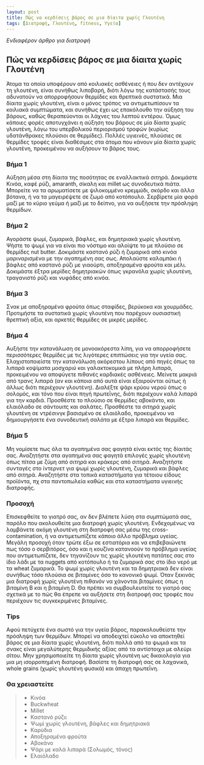 ```yaml
---
layout: post
title: Πώς να κερδίσεις βάρος σε μια δίαιτα χωρίς Γλουτένη
tags: [Διατροφή, Γλουτένη, fitness, Υγεία]
---
```


*Ενδιαφέρον άρθρο για διατροφή*


## Πώς να κερδίσεις βάρος σε μια δίαιτα χωρίς Γλουτένη

Άτομα τα οποία υποφέρουν από κοιλιακές ασθένειες ή που δεν αντέχουν τη γλουτένη, είναι συνήθως λιποβαρή, διότι λόγω της κατάστασής τους αδυνατούν να απορροφήσουν θερμίδες και θρεπτικά συστατικά. Μια δίαιτα χωρίς γλουτένη, είναι ο μόνος τρόπος να αντιμετωπίσουν τα κοιλιακά συμπτώματα, και συνήθως έχει ως επακόλουθο την αύξηση του βάρους, καθώς θεραπεύονται οι λάχνες του λεπτού εντέρου.
Όμως κάποιες φορές αποτυγχάνει η αύξηση του βάρους σε μία δίαιτα χωρίς γλουτένη, λόγω του υπερβολικού περιορισμού τροφών (κυρίως υδατάνθρακες πλούσιοι σε θερμίδες).
Πολλές υγιεινές, πλούσιες σε θερμίδες τροφές είναι διαθέσιμες στα άτομα που κάνουν μία δίαιτα χωρίς γλουτένη, προκειμένου να αυξήσουν το βάρος τους.



### Βήμα 1

Αύξηση μέσα στη δίαιτα της ποσότητας σε εναλλακτικά σιτηρά. Δοκιμάστε Κινόα, καφέ ρύζι, amaranth, σίκαλη και millet ως συνοδευτικά πιάτα. Μπορείτε να τα αρωματίσετε με ψιλοκομμένο κρεμμύδι, σκόρδο και άλλα βότανα, ή να τα μαγειρέψετε σε ζωμό από κοτόπουλο. Σερβίρετε μία φορά μαζί με το κύριο γεύμα ή μαζί με το δείπνο, για να αυξήσετε την πρόσληψη θερμίδων.

### Βήμα 2

Αγοράστε ψωμί, ζυμαρικά, βάφλες, και δημητριακά χωρίς γλουτένη. Ψήστε το ψωμί για να είναι πιο νόστιμο και αλοίψτε το με πλούσιο σε θερμίδες nut butter. Δοκιμάστε καστανό ρύζι ή ζυμαρικά από κινόα μαριναρισμένα με την αγαπημένη σας σως. Απολαύστε καλαμπόκι ή βάφλες από καστανό ρύζι με γιαούρτι, αποξηραμένα φρούτα  και μέλι. Δοκιμάστε έξτρα μερίδες δημητριακών όπως γκρανόλα χωρίς γλουτένη, τραγανιστό ρύζι και νυφάδες από κινόα. 

### Βήμα 3
Σνακ  με αποξηραμένα φρούτα όπως σταφίδες, βερύκοκα και χουρμάδες. Προτιμήστε τα συστατικά χωρίς γλουτένη που παρέχουν ουσιαστική θρεπτική αξία, και αρκετές θερμίδες σε μικρές μερίδες.

### Βήμα 4
Αυξήστε την κατανάλωση σε μονοακόρεστα λίπη, για να απορροφήσετε περισσότερες θερμίδες με τις λιγότερες επιπτώσεις για την υγεία σας. Ελαχιστοποιείστε την κατανάλωση ακόρεστου λίπους από πηγές όπως τα λιπαρά κοψίματα μοσχαριύ και γαλακτοκομικά με πλήρη λιπαρά, προκειμένου να αποφύγετε πιθανές καρδιακές ασθένειες. Μείνετε μακριά από τρανς λιπαρά (αν και κάποια από αυτά είναι εξαιρούνται ούτως ή άλλως διότι περιέχουν γλουτένη). 
Διαλέξτε ψάρι κρύου νερού όπως ο σολομός, και τόνο που είναι πηγή πρωτεΐνης, διότι περιέχουν καλά λιπαρά για την καρδιά. Προσθέστε το πλούσιο σε θερμίδες αβοκάντο, και ελαιόλαδο σε σάντουιτς και σαλάτες. Προσθέστε τα σιτηρά χωρίς γλουτένη σε ντρέσινγκ βασισμένο σε ελαιόλαδο, προκειμένου να δημιουργήσετε ένα συνοδευτική σαλάτα με έξτρα λιπαρά και θερμίδες. 

### Βήμα 5
Μη νομίσετε πως όλα τα αγαπημένα σας φαγητά είναι εκτός της δίαιτάς σας. Αναζητήστε στα αγαπημένα σας φαγητά επιλογές χωρίς γλουτένη όπως πίτσα με ζύμη από σιτηρά και κράκερς από σιτηρά.
Αναζητήστε συνταγές στο ίντερνετ για ψωμί χωρίς γλουτένη, ζυμαρικά και βάφλες από σιτηρά. Αναζητήστε στα τοπικά καταστήματα για τέτοιου είδους προϊόντα, πχ στα παντοπωλεία καθώς και στα καταστήματα υγιεινής διατροφής.

### Προσοχή
Επισκεφθείτε το γιατρό σας, αν δεν βλέπετε λύση στα συμπτώματά σας, παρόλο που ακολουθείτε μια διατροφή χωρίς γλουτένη. Ενδεχομένως να λαμβάνετε ακόμη γλουτένη στη διατροφή σας μέσω της cross-contamination, ή να αντιμετωπίζετε κάποιο άλλο πρόβλημα υγείας. Μεγάλη προσοχή όταν τρώτε έξω σε εστιατόρια και να επιβεβαιώνετε πως τόσο ο σερβιτόρος, όσο και η κουζίνα κατανοούν το πρόβλημα υγείας που αντιμετωπίζετε, δεν τηγανίζουν τις χωρίς γλουτένη πατάτες σας στο ίδιο λάδι με τα nuggets από κοτόπουλο ή τα ζυμαρικά σας στο ίδιο νερό με τα wheat ζυμαρικά.
Το ψωμί χωρίς γλουτένη και τα δημητριακά δεν είναι συνήθως τόσο πλούσια σε βιταμίνες όσο το κανονικό ψωμί. Όταν ξεκινάς μια διατροφή χωρίς γλουτένη πιθανόν να χάνονται βιταμίνες όπως η βιταμίνη Β και η βιταμίνη D. Θα πρέπει να συμβουλευτείτε το γιατρό σας σχετικά με το πώς θα έπρεπε να αυξήσετε στη διατροφή σας τροφές που περιέχουν τις συγκεκριμένες βιταμίνες.

### Tips
Αφού πετύχετε ένα σωστό για την υγεία βάρος, παρακολουθείστε την πρόσληψη των θερμίδων. Μπορεί να αποδειχτεί εύκολο να αποκτηθεί βάρος σε μια δίαιτα χωρίς γλουτένη, διότι πολλά από τα ψωμιά και τα  σνακς είναι μεγαλύτερης θερμιδικής αξίας από τα αντίστοιχα με αλεύρι σίτου.
Μην χρησιμοποιείτε τη δίαιτα χωρίς γλουτένη ως δικαιολογία για μια μη ισορροπημένη διατροφή. Βασίστε τη διατροφή σας σε λαχανικά, whole grains (χωρίς γλουτένη φυσικά) και άπαχη πρωτεΐνη.

### Θα χρειαστείτε
> * Κινόα
> * Buckwheat
> * Millet
> * Καστανό ρύζιι
> * Ψωμί χωρίς γλουτένη, βάφλες και δημητριακά
> * Καρύδια
> * Αποξηραμένα φρούτα
> * Αβοκάνο
> * Ψάρι με καλά λιπαρά (Σολωμός, τόνος)
> * Ελαιόλαδο
